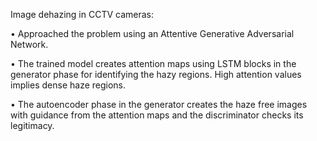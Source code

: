 Image dehazing in CCTV cameras:  

• Approached the problem using an Attentive Generative Adversarial Network.  

• The trained model creates attention maps using LSTM blocks in the generator phase for identifying the hazy
regions. High attention values implies dense haze regions.  

• The autoencoder phase in the generator creates the haze free images with guidance from the attention maps and
the discriminator checks its legitimacy.  

